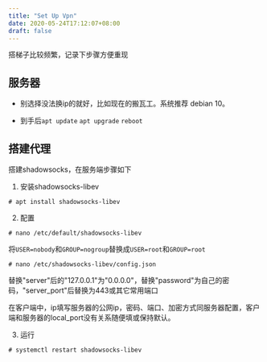 ```yaml
---
title: "Set Up Vpn"
date: 2020-05-24T17:12:07+08:00
draft: false
---
```


搭梯子比较频繁，记录下步骤方便重现

## 服务器

- 别选择没法换ip的就好，比如现在的搬瓦工。系统推荐 debian 10。

- 到手后`apt update` `apt upgrade` `reboot`

## 搭建代理

搭建shadowsocks，在服务端步骤如下

1. 安装shadowsocks-libev

```
# apt install shadowsocks-libev
```

2. 配置

```
# nano /etc/default/shadowsocks-libev
```
将`USER=nobody`和`GROUP=nogroup`替换成`USER=root`和`GROUP=root`

```
# nano /etc/shadowsocks-libev/config.json
```
替换"server"后的"127.0.0.1"为"0.0.0.0"，替换"password"为自己的密码，"server_port"后替换为443或其它常用端口

在客户端中，ip填写服务器的公网ip，密码、端口、加密方式同服务器配置，客户端和服务器的local_port没有关系随便填或保持默认。

3. 运行

```
# systemctl restart shadowsocks-libev
```


